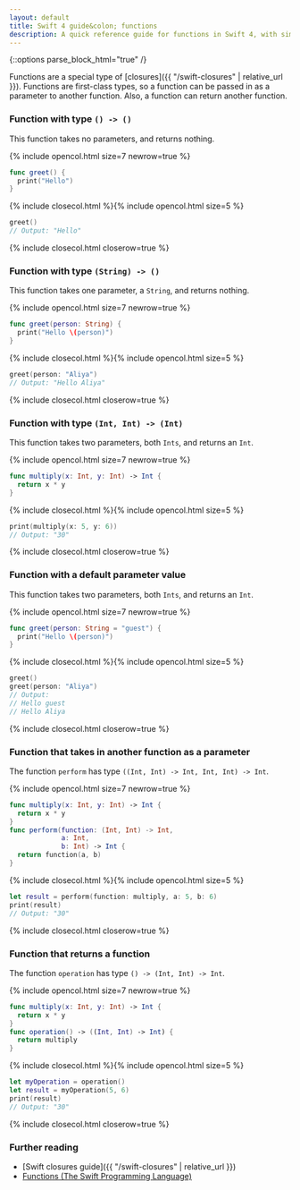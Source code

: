 ```yaml
---
layout: default
title: Swift 4 guide&colon; functions
description: A quick reference guide for functions in Swift 4, with simple examples and functional examples.
---
```

{::options parse_block_html="true" /}

Functions are a special type of [closures]({{ "/swift-closures" | relative_url }}). Functions are first-class types, so a function can be passed in as a parameter to another function. Also, a function can return another function.

### Function with type `() -> ()`

This function takes no parameters, and returns nothing.

{% include opencol.html size=7 newrow=true %}
```swift
func greet() {
  print("Hello")
}
```
{% include closecol.html %}{% include opencol.html size=5 %}
```swift
greet()
// Output: "Hello"
```
{% include closecol.html closerow=true %}

### Function with type `(String) -> ()`

This function takes one parameter, a `String`, and returns nothing.

{% include opencol.html size=7 newrow=true %}
```swift
func greet(person: String) {
  print("Hello \(person)")
}
```
{% include closecol.html %}{% include opencol.html size=5 %}
```swift
greet(person: "Aliya")
// Output: "Hello Aliya"
```
{% include closecol.html closerow=true %}

### Function with type `(Int, Int) -> (Int)`

This function takes two parameters, both `Ints`, and returns an `Int`.

{% include opencol.html size=7 newrow=true %}
```swift
func multiply(x: Int, y: Int) -> Int {
  return x * y
}
```
{% include closecol.html %}{% include opencol.html size=5 %}
```swift
print(multiply(x: 5, y: 6))
// Output: "30"
```
{% include closecol.html closerow=true %}

### Function with a default parameter value

This function takes two parameters, both `Ints`, and returns an `Int`.

{% include opencol.html size=7 newrow=true %}
```swift
func greet(person: String = "guest") {
  print("Hello \(person)")
}
```

{% include closecol.html %}{% include opencol.html size=5 %}
```swift
greet()
greet(person: "Aliya")
// Output:
// Hello guest
// Hello Aliya
```
{% include closecol.html closerow=true %}

### Function that takes in another function as a parameter

The function `perform` has type `((Int, Int) -> Int, Int, Int) -> Int`.

{% include opencol.html size=7 newrow=true %}
```swift
func multiply(x: Int, y: Int) -> Int {
  return x * y
}
func perform(function: (Int, Int) -> Int, 
             a: Int, 
             b: Int) -> Int {
  return function(a, b)
}
```

{% include closecol.html %}{% include opencol.html size=5 %}
```swift
let result = perform(function: multiply, a: 5, b: 6)
print(result)
// Output: "30"
```
{% include closecol.html closerow=true %}

### Function that returns a function

The function `operation` has type `() -> (Int, Int) -> Int`.

{% include opencol.html size=7 newrow=true %}
```swift
func multiply(x: Int, y: Int) -> Int {
  return x * y
}
func operation() -> ((Int, Int) -> Int) {
  return multiply
}
```

{% include closecol.html %}{% include opencol.html size=5 %}
```swift
let myOperation = operation()
let result = myOperation(5, 6)
print(result)
// Output: "30"
```
{% include closecol.html closerow=true %}

### Further reading

* [Swift closures guide]({{ "/swift-closures" | relative_url }})
* [Functions (The Swift Programming Language)](https://developer.apple.com/library/content/documentation/Swift/Conceptual/Swift_Programming_Language/Functions.html)
